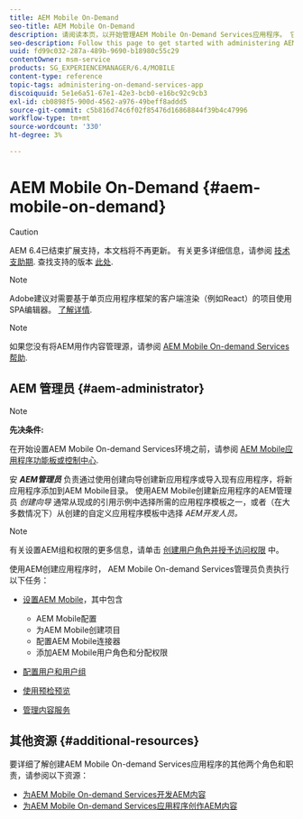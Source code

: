 ```yaml
---
title: AEM Mobile On-Demand
seo-title: AEM Mobile On-Demand
description: 请阅读本页，以开始管理AEM Mobile On-Demand Services应用程序。 它概述了AEM管理员在On-Demand服务中的角色和职责。
seo-description: Follow this page to get started with administering AEM mobile On-Demand services app. It provides an overview of the roles and responsibilities of an AEM administrator for On-Demand services.
uuid: fd99c032-287a-489b-9690-b18980c55c29
contentOwner: msm-service
products: SG_EXPERIENCEMANAGER/6.4/MOBILE
content-type: reference
topic-tags: administering-on-demand-services-app
discoiquuid: 5e1e6a51-67e1-42e3-bcb0-e16bc92c9cb3
exl-id: cb0898f5-900d-4562-a976-49beff8addd5
source-git-commit: c5b816d74c6f02f85476d16868844f39b4c47996
workflow-type: tm+mt
source-wordcount: '330'
ht-degree: 3%

---
```


# AEM Mobile On-Demand {#aem-mobile-on-demand}

>[!CAUTION]
>
>AEM 6.4已结束扩展支持，本文档将不再更新。 有关更多详细信息，请参阅 [技术支助期](https://helpx.adobe.com/cn/support/programs/eol-matrix.html). 查找支持的版本 [此处](https://experienceleague.adobe.com/docs/).

>[!NOTE]
>
>Adobe建议对需要基于单页应用程序框架的客户端渲染（例如React）的项目使用SPA编辑器。 [了解详情](/help/sites-developing/spa-overview.md).

>[!NOTE]
>
>如果您没有将AEM用作内容管理源，请参阅 [AEM Mobile On-demand Services帮助](https://helpx.adobe.com/digital-publishing-solution/topics.html).

## AEM 管理员 {#aem-administrator}

>[!NOTE]
>
>**先决条件:**
>
>在开始设置AEM Mobile On-demand Services环境之前，请参阅 [AEM Mobile应用程序功能板或控制中心](/help/mobile/mobile-apps-ondemand-application-dashboard.md).

安 ***AEM管理员*** 负责通过使用创建向导创建新应用程序或导入现有应用程序，将新应用程序添加到AEM Mobile目录。 使用AEM Mobile创建新应用程序的AEM管理员 *创建向导* 通常从现成的引用示例中选择所需的应用程序模板之一，或者（在大多数情况下）从创建的自定义应用程序模板中选择 *AEM开发人员。*

>[!NOTE]
>
>有关设置AEM组和权限的更多信息，请单击 [创建用户角色并授予访问权限](https://helpx.adobe.com/digital-publishing-solution/help/account-admin-dps.html) 中。

使用AEM创建应用程序时， AEM Mobile On-demand Services管理员负责执行以下任务：

* [设置AEM Mobile](/help/mobile/aem-mobile-setup.md)，其中包含

   * AEM Mobile配置
   * 为AEM Mobile创建项目
   * 配置AEM Mobile连接器
   * 添加AEM Mobile用户角色和分配权限

* [配置用户和用户组](/help/mobile/aem-mobile-configure-users.md)
* [使用预检预览](/help/mobile/aem-mobile-manage-ondemand-services.md)
* [管理内容服务](/help/mobile/developing-content-services.md)

## 其他资源 {#additional-resources}

要详细了解创建AEM Mobile On-demand Services应用程序的其他两个角色和职责，请参阅以下资源：

* [为AEM Mobile On-demand Services开发AEM内容](/help/mobile/aem-mobile-on-demand.md)
* [为AEM Mobile On-demand Services应用程序创作AEM内容](/help/mobile/mobile-apps-ondemand.md)
